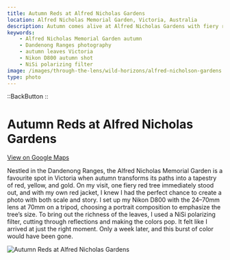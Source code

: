```yaml
---
title: Autumn Reds at Alfred Nicholas Gardens
location: Alfred Nicholas Memorial Garden, Victoria, Australia
description: Autumn comes alive at Alfred Nicholas Gardens with fiery reds and golds. See how I captured the perfect seasonal shot using my Nikon and a polarizing filter.
keywords:
    - Alfred Nicholas Memorial Garden autumn
    - Dandenong Ranges photography
    - autumn leaves Victoria
    - Nikon D800 autumn shot
    - NiSi polarizing filter
image: /images/through-the-lens/wild-horizons/alfred-nicholson-gardens.jpg
type: photo
---
```


::BackButton
::

# Autumn Reds at Alfred Nicholas Gardens

<a href="https://www.google.com/maps/search/?api=1&query=Alfred+Nicholas+Memorial+Garden,+Victoria,+Australia" target="_blank" rel="noopener noreferrer">View on Google Maps</a>

Nestled in the Dandenong Ranges, the Alfred Nicholas Memorial Garden is a favourite spot in Victoria when autumn transforms its paths into a tapestry of red, yellow, and gold. On my visit, one fiery red tree immediately stood out, and with my own red jacket, I knew I had the perfect chance to create a photo with both scale and story. I set up my Nikon D800 with the 24–70mm lens at 70mm on a tripod, choosing a portrait composition to emphasize the tree’s size. To bring out the richness of the leaves, I used a NiSi polarizing filter, cutting through reflections and making the colors pop. It felt like I arrived at just the right moment. Only a week later, and this burst of color would have been gone.

![Autumn Reds at Alfred Nicholas Gardens](/images/through-the-lens/wild-horizons/alfred-nicholson-gardens.jpg)

<div class="mb-8"></div>
